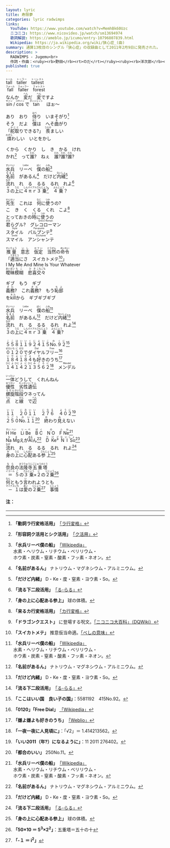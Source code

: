```yaml
---
layout: lyric
title: 寿限夢
categories: lyric radwimps
links:
  YouTube: https://www.youtube.com/watch?v=MemhBk60Uzc
  ニコニコ: https://www.nicovideo.jp/watch/sm13694974
  歌詞解説: https://ameblo.jp/icumo/entry-10796807839.html
  Wikipedia: https://ja.wikipedia.org/wiki/狭心症_(曲) 
summary: 通算13枚目のシングル「狭心症」の収録曲として2011年2月9日に発売された。
description: >
  RADWIMPS - Jugemu<br>
  作詞・作曲：<ruby><rb>野田</rb><rt>のだ</rt></ruby><ruby><rb>洋次郎</rb><rt>ようじろう</rt></ruby><br>
published: true
---
```


<ruby><rb>tall</rb><rt>トール</rt></ruby>　<ruby><rb>taller</rb><rt>トーラー</rt></ruby>　<ruby><rb>tallest</rb><rt>トーレスト</rt></ruby><br>
<ruby><rb>fall</rb><rt>フォール</rt></ruby>　<ruby><rb>faller</rb><rt>フォーラー</rt></ruby>　<ruby><rb>forest</rb><rt>フォレスト</rt></ruby><br>
なんか　<ruby><rb>変</rb><rt>へん</rt></ruby>だ　<ruby><rb>変</rb><rt>へん</rt></ruby>ですよ<br>
<ruby><rb>sin</rb><rt>サイン</rt></ruby> / <ruby><rb>cos</rb><rt>コサイン</rt></ruby> で <ruby><rb>tan</rb><rt>タンジェント</rt></ruby>　ほぉ～<br>

あり　おり　<ruby><rb>侍</rb><rt>はべ</rt></ruby>り　いまそがり[^rahen]<br>
そう　だよ　<ruby><rb>僕</rb><rt>ぼく</rt></ruby>は　へそ<ruby><rb>曲</rb><rt>ま</rt></ruby>がり<br>
「<ruby><rb>舵取</rb><rt>かじと</rt></ruby>りできる?」　<ruby><rb>羨</rb><rt>うらや</rt></ruby>ましい<br>
<ruby><rb>煩</rb><rt>わずら</rt></ruby>わしい　いとをかし<br>

くから　くかり　し　き　かる　けれ<br>かれ[^ku]　って<ruby><rb>誰</rb><rt>だれ</rt></ruby>?　ねぇ　<ruby><rb>誰</rb><rt>だれ</rt></ruby>?<ruby><rb>誰</rb><rt>だれ</rt></ruby>?<ruby><rb>誰</rb><rt>だれ</rt></ruby>?<br>

<ruby><rb>水兵</rb><rt>すいへい</rt></ruby>　<ruby><rb>リーベ</rb><rt>Liebe</rt></ruby>　<ruby><rb>僕</rb><rt>ぼく</rt></ruby>の<ruby><rb>船</rb><rt>ふね</rt></ruby>[^el1]<br>
<ruby><rb>名前</rb><rt>なまえ</rt></ruby>　があるん[^el2]　だけど<ruby><rb>内緒</rb><rt>ないしょ</rt></ruby>[^tmp]<br>
<ruby><rb>流</rb><rt>なが</rt></ruby>れ　れ　る　るる　るれ　れよ[^ru]<br>
<ruby><rb>３</rb><rt>み</rt></ruby>の<ruby><rb>上</rb><rt>うえ</rt></ruby>に<ruby><rb>４</rb><rt>しん</rt><rb>π</rb><rt>パイ</rt><rb>ｒ</rb><rt>アル</rt><rb>３</rb><rt>さん</rt><rb>乗</rb><rt>じょう</rt></ruby>[^bv]　<ruby><rb>４</rb><rt>よん</rt></ruby><ruby><rb>乗</rb><rt>じょう</rt></ruby>？<br>

<ruby><rb>先生</rb><rt>せんせい</rt></ruby>　これは　<ruby><rb>何</rb><rt>なに</rt></ruby>に<ruby><rb>使</rb><rt>つか</rt></ruby>うの?<br>
こ　き　く　くる　くれ　こよ[^kahen]<br>
とっておきの<ruby><rb>時</rb><rt>とき</rt></ruby>に<ruby><rb>使</rb><rt>つか</rt></ruby>うの<br>
<ruby><rb>君</rb><rt>きみ</rt></ruby>らグル?　<ruby><rb>グレコローマン</rb><rt>Greco-Roman</rt></ruby><br><ruby><rb>スタイル</rb><rt>Style</rt></ruby>　<ruby><rb>パルプンテ</rb><rt>Parupunte</rt></ruby>[^prpt]<br><ruby><rb>スマイル</rb><rt>Smile</rt></ruby>　<ruby><rb>アンシャンテ</rb><rt>Enchanté</rt></ruby><br>

<ruby><rb>推量</rb><rt>すいりょう</rt></ruby>　<ruby><rb>意志</rb><rt>いし</rt></ruby>　<ruby><rb>仮定</rb><rt>かてい</rt></ruby>　<ruby><rb>当然</rb><rt>とうぜん</rt></ruby>の<ruby><rb>命令</rb><rt>めいれい</rt></ruby><br>
「<ruby><rb>適当</rb><rt>てきとう</rt></ruby>にさ　スイカトメテ[^besi]」<br>
I My Me And Mine Is Your Whatever<br>
<ruby><rb>曖昧模糊</rb><rt>あいまい&ensp;も&emsp;こ&ensp;</rt></ruby>　<ruby><rb>悲喜交々</rb><rt>&ensp;ひ&emsp;き&ensp;こもごも</rt></ruby>

ギブ　もう　ギブ<br><ruby><rb>義務</rb><rt>ぎむ</rt></ruby>?　これ<ruby><rb>義務</rb><rt>ぎむ</rt></ruby>?　もう<ruby><rb>恥部</rb><rt>ちぶ</rt></ruby><br>を<ruby><rb>kill</rb><rt>キル</rt></ruby>から　ギブギブギブ<br>

<ruby><rb>水兵</rb><rt>すいへい</rt></ruby>　<ruby><rb>リーベ</rb><rt>Liebe</rt></ruby>　<ruby><rb>僕</rb><rt>ぼく</rt></ruby>の<ruby><rb>船</rb><rt>ふね</rt></ruby>[^el1]<br>
<ruby><rb>名前</rb><rt>なまえ</rt></ruby>　があるん[^el2]　だけど<ruby><rb>内緒</rb><rt>ないしょ</rt></ruby>[^tmp]<br>
<ruby><rb>流</rb><rt>なが</rt></ruby>れ　れ　る　るる　るれ　れよ[^ru]<br>
<ruby><rb>３</rb><rt>み</rt></ruby>の<ruby><rb>上</rb><rt>うえ</rt></ruby>に<ruby><rb>４</rb><rt>しん</rt></ruby><ruby><rb>π</rb><rt>パイ</rt></ruby><ruby><rb>ｒ</rb><rt>アル</rt></ruby><ruby><rb>３</rb><rt>さん</rt></ruby><ruby><rb>乗</rb><rt>じょう</rt></ruby>　<ruby><rb>４</rb><rt>よん</rt></ruby><ruby><rb>乗</rb><rt>じょう</rt></ruby>?<br>

<ruby><rb>５５８１１９２４１５</rb><rt>ここはいいくによいこ</rt><rb>No.</rb><rt>の</rt><rb>９２</rb><rt>くに</rt></ruby>[^55811]<br>
<ruby>０<rt>ゼロ</rt>１<rt>いち</rt>２<rt>に</rt>０<rt>ゼロ</rt></ruby>で<ruby><rb>ダイヤル</rb><rt>Dial</rt><rb>フリー</rb><rt>Free</rt></ruby>[^fd]<br>
<ruby><rb>１８４１８４</rb><rt>いやよいやよ</rt></ruby>も<ruby><rb>好</rb><rt>す</rt></ruby>きのうち[^184]<br>
<ruby>１<rt>ひと</rt>４<rt>よ</rt>１<rt>ひと</rt><rb>４２</rb><rt>よに</rt>１<rt>ひと</rt><rb>３５６２</rb><rt>みごろに</rt></ruby>[^rt2]　<ruby><rb>メンデル</rb><rt>Mendel</rt></ruby><br>

<ruby><rb>一体</rb><rt>いったい</rt></ruby>どうして　くれんねん<br>
<ruby><rb>優性</rb><rt>ゆうせい</rt></ruby>　<ruby><rb>劣性</rb><rt>れっせい</rt></ruby><ruby><rb>遺伝</rb><rt>いでん</rt></ruby><br>
<ruby><rb>螺旋</rb><rt>らせん</rt></ruby><ruby><rb>階段</rb><rt>かいだん</rt></ruby>ウネってん<br>
<ruby><rb>点</rb><rt>てん</rt></ruby>　と<ruby><rb>線</rb><rt>せん</rt></ruby>　で<ruby><rb>辺</rb><rt>へん</rt></ruby><br>

<ruby><rb>１１　２０１１　２７６　４０２</rb><rt>いい　においい　になる　ように</rt></ruby>[^11201]<br>
<ruby><rb>２５０</rb><rt>つごう</rt><rb>No.</rb><rt>の</rt><rb>１１</rb><rt>いい</rt></ruby>[^250no11]　<ruby><rb>終</rb><rt>お</rt></ruby>わり<ruby><rb>見</rb><rt>み</rt></ruby>えない<br>

<ruby><rb>H He</rb><rt>すい&ensp;へい</rt></ruby>　<ruby><rb>Li Be</rb><rt>リーベ</rt></ruby>　<ruby><rb>B C</rb><rt>ぼ&ensp;く</rt></ruby>　<ruby><rb>N O</rb><rt>の</rt></ruby>　<ruby><rb>F Ne</rb><rt>ふ&ensp;ね</rt></ruby>[^el1]<br>
<ruby><rb>Na Mg</rb><rt>なま</rt></ruby>えが<ruby><rb>Al</rb><rt>ある</rt></ruby>ん[^el2]　<ruby>D<rt>だ</rt>&ensp;Ke<rt>け</rt>°<rt>ど</rt>&ensp;N<rt>な</rt>&ensp;I<rt>い</rt>&ensp;So<rt>しょ</rt></ruby>[^tmp]<br>
<ruby><rb>流</rb><rt>なが</rt></ruby>れ　れ　る　るる　るれ　れよ[^ru]<br>
<ruby><rb>身</rb><rt>み</rt></ruby>の<ruby><rb>上</rb><rt>うえ</rt></ruby>に<ruby><rb>心配</rb><rt>しんぱい</rt></ruby>ある<ruby><rb>参上</rb><rt>さんじょう</rt></ruby>[^bv]<br>

<ruby><rb>奈良</rb><rt>なら</rt></ruby>の<ruby><rb>法隆寺</rb><rt>ほうりゅうじ</rt></ruby><ruby><rb>五重塔</rb><rt>ごじゅうのとう</rt></ruby><br>
<ruby><rb>＝</rb><rt>イコール</rt></ruby> <ruby><rb>５</rb><rt>ご</rt></ruby>の<ruby><rb>３乗</rb><rt>さんじょう</rt></ruby>×<ruby><rb>２</rb><rt>に</rt></ruby>の<ruby><rb>２乗</rb><rt>じじょう</rt></ruby>[^eq]<br>
<ruby><rb>何</rb><rt>なん</rt></ruby>ともう<ruby><rb>言</rb><rt>い</rt></ruby>われようとも<br>
<ruby><rb>－</rb><rt>マイナス</rt></ruby><ruby><rb>１</rb><rt>いち</rt></ruby>は<ruby><rb>愛</rb><rt>あい</rt></ruby>の<ruby><rb>２乗</rb><rt>じじょう</rt></ruby>[^i2]　<ruby><rb>事情</rb><rt>じじょう</rt></ruby><br>

#### 注：
---
[^rahen]: **「動詞ラ行変格活用」**　[「ラ行変格」](https://www.kotenbunpou.com/用言/動詞-10-ラ行変格活用/)
[^ku]: **「形容詞ク活用とシク活用」**　[「ク活用」](https://www.kotenbunpou.com/用言/形容詞-1-ク活用とシク活用/)
[^kahen]: **「来るカ行変格活用」**　[「カ行変格」](https://www.kotenbunpou.com/用言/動詞-7-カ行変格活用/)
[^ru]: **「流る下二段活用」**　[「る-らる」](https://www.kotenbunpou.com/助動詞/る-らる/)
[^besi]: **「スイカトメテ」** 推意仮当命適。[「べしの意味」](https://www.kotenbunpou.com/助動詞/べし/)

[^el1]: **「水兵リーベ僕の船」**　[「Wikipedia」](https://ja.wikipedia.org/wiki/元素の中国語名称#一覧表)<br>水素・ヘリウム・リチウム・ベリリウム・<br>ホウ素・炭素・窒素・酸素・フッ素・ネオン。
[^el2]: **「名前があるん」** ナトリウム・マグネシウム・アルミニウム。
[^tmp]: **「だけど内緒」** D・Ke・度・窒素・ヨウ素・So。

[^bv]: **「身の上に心配ある参上」** 球の体積。
[^i2]: **「-１ ＝ i<sup>2</sup>」**
[^eq]:**「50×10 ＝ 5<sup>3</sup>×2<sup>2</sup>」**：五重塔＝五十の十

[^rt2]: **「一夜一夜に人見頃に」**：「√2」＝ 1.414213562。
[^55811]: **「ここはいい国　良い子の国」**：5581192　415No.92。
[^184]: **「嫌よ嫌よも好きのうち」**　[「Weblio」](https://www.weblio.jp/content/嫌よ嫌よも好きのうち)
[^11201]: **「いい2011（年?）になるように」**：11 2011 276402。
[^250no11]: **「都合のいい」** 250No.11。

[^prpt]: **「ドラゴンクエスト」** に登場する呪文。[「ニコニコ大百科」](https://dic.nicovideo.jp/a/パルプンテ)[（DQWiki）](https://dragon-quest.org/wiki/Hocus_Pocus)
[^fd]: **「0120」「Free Dial」** [「Wikipedia」](https://ja.wikipedia.org/wiki/フリーダイヤル)
